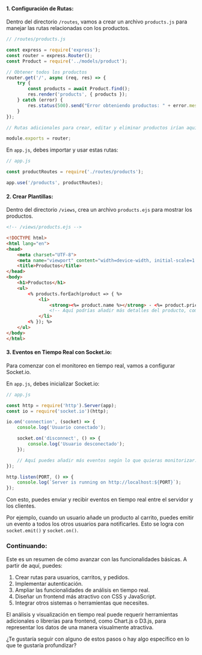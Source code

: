 #### 1. Configuración de Rutas:

Dentro del directorio `/routes`, vamos a crear un archivo `products.js` para manejar las rutas relacionadas con los productos.

```javascript
// /routes/products.js

const express = require('express');
const router = express.Router();
const Product = require('../models/product');

// Obtener todos los productos
router.get('/', async (req, res) => {
    try {
        const products = await Product.find();
        res.render('products', { products });
    } catch (error) {
        res.status(500).send("Error obteniendo productos: " + error.message);
    }
});

// Rutas adicionales para crear, editar y eliminar productos irían aquí...

module.exports = router;
```

En `app.js`, debes importar y usar estas rutas:

```javascript
// app.js

const productRoutes = require('./routes/products');

app.use('/products', productRoutes);
```

#### 2. Crear Plantillas:

Dentro del directorio `/views`, crea un archivo `products.ejs` para mostrar los productos.

```html
<!-- /views/products.ejs -->

<!DOCTYPE html>
<html lang="en">
<head>
    <meta charset="UTF-8">
    <meta name="viewport" content="width=device-width, initial-scale=1.0">
    <title>Productos</title>
</head>
<body>
    <h1>Productos</h1>
    <ul>
        <% products.forEach(product => { %>
            <li>
                <strong><%= product.name %></strong> - <%= product.price %>
                <!-- Aquí podrías añadir más detalles del producto, como descripción, imágenes, etc. -->
            </li>
        <% }); %>
    </ul>
</body>
</html>
```

#### 3. Eventos en Tiempo Real con Socket.io:

Para comenzar con el monitoreo en tiempo real, vamos a configurar Socket.io.

En `app.js`, debes inicializar Socket.io:

```javascript
// app.js

const http = require('http').Server(app);
const io = require('socket.io')(http);

io.on('connection', (socket) => {
    console.log('Usuario conectado');

    socket.on('disconnect', () => {
        console.log('Usuario desconectado');
    });

    // Aquí puedes añadir más eventos según lo que quieras monitorizar.
});

http.listen(PORT, () => {
    console.log(`Server is running on http://localhost:${PORT}`);
});
```

Con esto, puedes enviar y recibir eventos en tiempo real entre el servidor y los clientes.

Por ejemplo, cuando un usuario añade un producto al carrito, puedes emitir un evento a todos los otros usuarios para notificarles. Esto se logra con `socket.emit()` y `socket.on()`.

### Continuando:

Este es un resumen de cómo avanzar con las funcionalidades básicas. A partir de aquí, puedes:

1. Crear rutas para usuarios, carritos, y pedidos.
2. Implementar autenticación.
3. Ampliar las funcionalidades de análisis en tiempo real.
4. Diseñar un frontend más atractivo con CSS y JavaScript.
5. Integrar otros sistemas o herramientas que necesites.

El análisis y visualización en tiempo real puede requerir herramientas adicionales o librerías para frontend, como Chart.js o D3.js, para representar los datos de una manera visualmente atractiva. 

¿Te gustaría seguir con alguno de estos pasos o hay algo específico en lo que te gustaría profundizar?